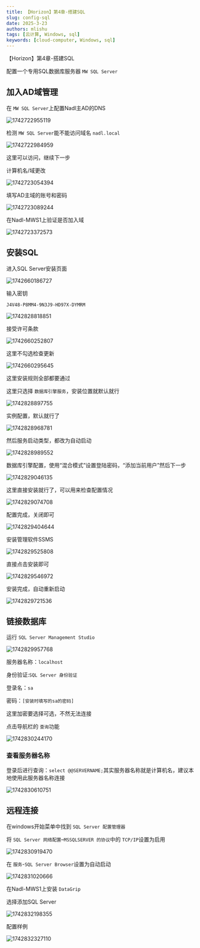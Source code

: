 ```yaml
---
title: 【Horizon】第4章-搭建SQL
slug: config-sql
date: 2025-3-23
authors: mlishu
tags: [云计算, Windows, sql]
keywords: [cloud-computer, Windows, sql]
---
```

【Horizon】第4章-搭建SQL

<!-- truncate -->

配置一个专用SQL数据库服务器 `MW SQL Server`

## 加入AD域管理

在 `MW SQL Server`上配置Nadl主AD的DNS

![1742722955119](image/14-installDB/1742722955119.png)

检测 `MW SQL Server`能不能访问域名 `nadl.local`

![1742722984959](image/14-installDB/1742722984959.png)

这里可以访问，继续下一步

计算机名/域更改

![1742723054394](image/14-installDB/1742723054394.png)

填写AD主域的账号和密码

![1742723089244](image/14-installDB/1742723089244.png)

在Nadl-MWS1上验证是否加入域

![1742723372573](image/14-installDB/1742723372573.png)

## 安装SQL

进入SQL Server安装页面

![1742660186727](image/14-installDB/1742660186727.png)

输入密钥

```
J4V48-P8MM4-9N3J9-HD97X-DYMRM
```

![1742828818851](image/14-installDB/1742828818851.png)

接受许可条款

![1742660252807](image/14-installDB/1742660252807.png)

这里不勾选检查更新

![1742660295645](image/14-installDB/1742660295645.png)

这里安装规则全部都要通过

这里只选择 `数据库引擎服务`，安装位置就默认就行

![1742828897755](image/14-installDB/1742828897755.png)

实例配置，默认就行了

![1742828968781](image/14-installDB/1742828968781.png)

然后服务启动类型，都改为自动启动

![1742828989552](image/14-installDB/1742828989552.png)

数据库引擎配置，使用“混合模式”设置登陆密码，“添加当前用户”然后下一步

![1742829046135](image/14-installDB/1742829046135.png)

这里直接安装就行了，可以用来检查配置情况

![1742829074708](image/14-installDB/1742829074708.png)

配置完成，关闭即可

![1742829404644](image/14-installDB/1742829404644.png)

安装管理软件SSMS

![1742829525808](image/14-installDB/1742829525808.png)

直接点击安装即可

![1742829546972](image/14-installDB/1742829546972.png)

安装完成，自动重新启动

![1742829721536](image/14-installDB/1742829721536.png)

## 链接数据库

运行 `SQL Server Management Studio`

![1742829957768](image/14-installDB/1742829957768.png)

服务器名称：`localhost`

身份验证:`SQL Server 身份验证`

登录名：`sa`

密码：`[安装时填写的sa的密码]`

这里加密要选择可选，不然无法连接

点击导航栏的 `查询`功能

![1742830244170](image/14-installDB/1742830244170.png)

### 查看服务器名称

登录后进行查询：`select @@SERVERNAME;`其实服务器名称就是计算机名，建议本地使用此服务器名称连接

![1742830610751](image/14-installDB/1742830610751.png)

## 远程连接

在windows开始菜单中找到 `SQL Server 配置管理器`

将 `SQL Server 网络配置`–`MSSQLSERVER 的协议`中的 `TCP/IP`设置为启用

![1742830919470](image/14-installDB/1742830919470.png)

在 `服务`-`SQL Server Browser`设置为自动启动

![1742831020666](image/14-installDB/1742831020666.png)

在Nadl-MWS1上安装 `DataGrip`

选择添加SQL Server

![1742832198355](image/14-installDB/1742832198355.png)

配置样例

![1742832327110](image/14-installDB/1742832327110.png)
